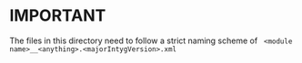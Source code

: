 # IMPORTANT
The files in this directory need to follow a strict naming scheme of 
 ` <module name>__<anything>.<majorIntygVersion>.xml`
